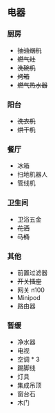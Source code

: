 ## 电器

### 厨房

- ~~抽油烟机~~
- ~~燃气灶~~
- ~~洗碗机~~
- ~~烤箱~~
- ~~燃气热水器~~

### 阳台

- ~~洗衣机~~
- ~~烘干机~~

### 餐厅

- 冰箱
- 扫地机器人
- 管线机

### 卫生间

- 卫浴五金
- ~~花洒~~
- ~~马桶~~

### 其他

- 前置过滤器
- ~~开关插座~~
- 网关 n100
- Minipod
- 路由器

### 暂缓

- 净水器
- 电视
- 空调 \* 3
- 踢脚线
- 灯具
- 集成吊顶
- 窗台石
- 木门
